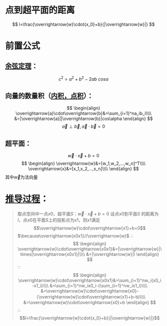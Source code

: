 # 点到超平面的距离
$$
l=\frac{\overrightarrow{w}\cdot{x_0}+b}{|\overrightarrow{w}|}
$$

# 前置公式
## [余弦定理](https://baike.baidu.com/item/余弦定理/957460?fr=aladdin)：
$$c^2=a^2+b^2-2ab\ cos{\alpha}$$
## 向量的数量积（[内积，点积](https://baike.baidu.com/item/%E7%82%B9%E7%A7%AF/9648528?fromtitle=%E5%86%85%E7%A7%AF&fromid=422863)）：
$$
\begin{align}
\overrightarrow{a}\cdot\overrightarrow{b}&=\sum_{i=1}^na_ib_i\\\\
&=|\overrightarrow{a}||\overrightarrow{b}|cos\alpha
\end{align}
$$
$$
\overrightarrow{a}\perp\overrightarrow{b},\overrightarrow{a}\cdot\overrightarrow{b}=0
$$
## 超平面：
$$\overrightarrow{w}\cdot\overrightarrow{x}+b=0$$
$$
\begin{align}
\overrightarrow{w}&=[w_1,w_2,...,w_n]^T\\\\
\overrightarrow{x}&=[x_1,x_2,...,x_n]\\\\
\end{align}
$$
其中$\overrightarrow{w}$为法向量

# [推导过程]((https://www.cnblogs.com/yanganling/p/8007050.html))：
>取点空间中一点$x0$，超平面$S$：$\overrightarrow{w}\cdot\overrightarrow{x}+b=0$
设点$x0$到平面$S$ 的距离为$l$，点$x0$在平面$S$上的投影点为$x1$，则$x1$满足
$$\overrightarrow{w}\cdot\overrightarrow{x1}+b=0$$
$\because\overrightarrow{x0x1}//\overrightarrow{w}$
$\therefore$
$$
\begin{align}
\overrightarrow{w}\cdot\overrightarrow{x0x1}&=|\overrightarrow{w}|\times|\overrightarrow{x0x1}|\\\\
&=|\overrightarrow{w}|l
\end{align}
$$
$\because$
$$
\begin{align}
\overrightarrow{w}\cdot\overrightarrow{x0x1}&=\sum_{i=1}^nw_i(x0_i-x1_i)\\\\
&=\sum_{i=1}^nw_ix0_i-(\sum_{i=1}^nw_ix1_i)\\\\
&=\overrightarrow{w}\cdot\overrightarrow{x0}-（\overrightarrow{w}\cdot\overrightarrow{x1}+b-b)\\\\
&=\overrightarrow{w}\cdot\overrightarrow{x0}+b
\end{align}
$$
$\therefore$
$$l=\frac{\overrightarrow{w}\cdot{x_0}+b}{|\overrightarrow{w}|}$$